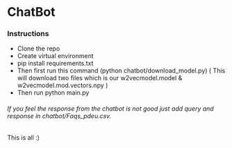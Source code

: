 # ChatBot

### Instructions

- Clone the repo
- Create virtual environment 
- pip install requirements.txt
- Then first run this command (python chatbot/download_model.py)
   ( This will download two files which is our w2vecmodel.model & w2vecmodel.mod.vectors.npy )
- Then run python main.py

###### If you feel the response from the chatbot is not good just add query and response in chatbot/Faqs_pdeu.csv.

This is all :)
